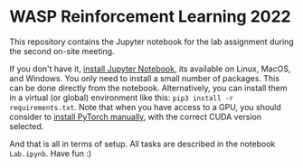 # WASP Reinforcement Learning 2022
This repository contains the Jupyter notebook for the lab assignment during the second on-site meeting.

If you don't have it, [install Jupyter Notebook](https://jupyter.org/install), its available on Linux, MacOS, and Windows.
You only need to install a small number of packages. This can be done directly from the notebook. Alternatively, you can install them in a virtual (or global) environment like this: `pip3 install -r requirements.txt`. Note that when you have access to a GPU, you should consider to [install PyTorch manually](https://pytorch.org/get-started/locally/), with the correct CUDA version selected.

And that is all in terms of setup. All tasks are described in the notebook `Lab.ipynb`. Have fun :)
